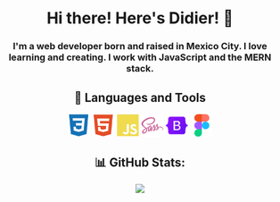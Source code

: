 
<div align="center">
   <h1 align = "center">
    Hi there! Here's Didier! 👋
   </h1> 
   <h3 align="center">
  I'm a web developer born and raised in Mexico City. I love learning and creating. I work with JavaScript and the MERN stack.
   </h3>


## 🔧 Languages and Tools
<img width="40" height="40" src='https://github.com/devicons/devicon/blob/master/icons/css3/css3-plain.svg'>
<img width="40" height="40" src='https://github.com/devicons/devicon/blob/master/icons/html5/html5-plain.svg'>
<img width="40" height="40" src='https://github.com/devicons/devicon/blob/master/icons/javascript/javascript-plain.svg'>
<img width="40" height="40" src='https://github.com/devicons/devicon/blob/master/icons/sass/sass-original.svg'>
 <img width="40" height="40" src='https://github.com/devicons/devicon/blob/master/icons/bootstrap/bootstrap-original.svg'>
 <img width="40" height="40" src='https://github.com/devicons/devicon/blob/master/icons/figma/figma-original.svg'>

## 📊 GitHub Stats:
![](https://github-readme-stats.vercel.app/api/top-langs/?username=didierlp&theme=dark&hide_border=true&include_all_commits=false&count_private=true&layout=compact)





<!--
**didierlp/didierlp** is a ✨ _special_ ✨ repository because its `README.md` (this file) appears on your GitHub profile.

Here are some ideas to get you started:

- 🔭 I’m currently working on ...
- 🌱 I’m currently learning ...
- 👯 I’m looking to collaborate on ...
- 🤔 I’m looking for help with ...
- 💬 Ask me about ...
- 📫 How to reach me: ...
- 😄 Pronouns: ...
- ⚡ Fun fact: ...
-->
